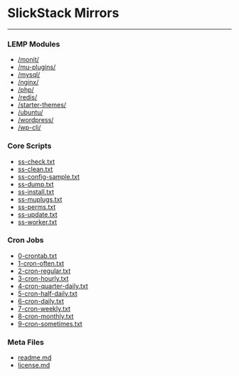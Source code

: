 # SlickStack Mirrors

---

### LEMP Modules

* <a href="monit/">/monit/</a>
* <a href="mu-plugins/">/mu-plugins/</a>
* <a href="mysql/">/mysql/</a>
* <a href="nginx/">/nginx/</a>
* <a href="php/">/php/</a>
* <a href="redis/">/redis/</a>
* <a href="starter-themes/">/starter-themes/</a>
* <a href="ubuntu/">/ubuntu/</a>
* <a href="wordpress/">/wordpress/</a>
* <a href="wp-cli/">/wp-cli/</a>

### Core Scripts

* <a href="ss-check.txt">ss-check.txt</a>
* <a href="ss-clean.txt">ss-clean.txt</a>
* <a href="ss-config-sample.txt">ss-config-sample.txt</a>
* <a href="ss-dump.txt">ss-dump.txt</a>
* <a href="ss-install.txt">ss-install.txt</a>
* <a href="ss-muplugs.txt">ss-muplugs.txt</a>
* <a href="ss-perms.txt">ss-perms.txt</a>
* <a href="ss-update.txt">ss-update.txt</a>
* <a href="ss-worker.txt">ss-worker.txt</a>

### Cron Jobs

* <a href="0-crontab.txt">0-crontab.txt</a>
* <a href="1-cron-often.txt">1-cron-often.txt</a>
* <a href="2-cron-regular.txt">2-cron-regular.txt</a>
* <a href="3-cron-hourly.txt">3-cron-hourly.txt</a>
* <a href="4-cron-quarter-daily.txt">4-cron-quarter-daily.txt</a>
* <a href="5-cron-half-daily.txt">5-cron-half-daily.txt</a>
* <a href="6-cron-daily.txt">6-cron-daily.txt</a>
* <a href="7-cron-weekly.txt">7-cron-weekly.txt</a>
* <a href="8-cron-monthly.txt">8-cron-monthly.txt</a>
* <a href="9-cron-sometimes.txt">9-cron-sometimes.txt</a>

### Meta Files

* <a href="readme.md">readme.md</a>
* <a href="license.md">license.md</a>
